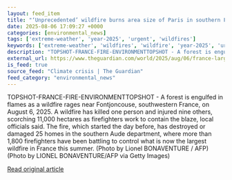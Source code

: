 ```yaml
---
layout: feed_item
title: "‘Unprecedented’ wildfire burns area size of Paris in southern France"
date: 2025-08-06 17:09:27 +0000
categories: [environmental_news]
tags: ['extreme-weather', 'year-2025', 'urgent', 'wildfires']
keywords: ['extreme-weather', 'wildfires', 'wildfire', 'year-2025', 'urgent', 'burns', 'unprecedented']
description: "TOPSHOT-FRANCE-FIRE-ENVIRONMENTTOPSHOT - A forest is engulfed in flames as a wildfire rages near Fontjoncouse, southwestern France, on August 6, 2025"
external_url: https://www.theguardian.com/world/2025/aug/06/france-largest-wildfire-this-year-corbieres-hills
is_feed: true
source_feed: "Climate crisis | The Guardian"
feed_category: "environmental_news"
---
```


TOPSHOT-FRANCE-FIRE-ENVIRONMENTTOPSHOT - A forest is engulfed in flames as a wildfire rages near Fontjoncouse, southwestern France, on August 6, 2025. A wildfire has killed one person and injured nine others, scorching 11,000 hectares as firefighters work to contain the blaze, local officials said. The fire, which started the day before, has destroyed or damaged 25 homes in the southern Aude department, where more than 1,800 firefighters have been battling to control what is now the largest wildfire in France this summer. (Photo by Lionel BONAVENTURE / AFP) (Photo by LIONEL BONAVENTURE/AFP via Getty Images)

[Read original article](https://www.theguardian.com/world/2025/aug/06/france-largest-wildfire-this-year-corbieres-hills)
